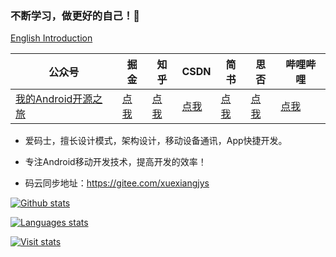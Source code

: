 ### 不断学习，做更好的自己！💪  

[English Introduction](./README_EN.md)


| 公众号   | 掘金     |  知乎    |  CSDN   |   简书   |   思否  |   哔哩哔哩      
|---------|---------|--------- |---------|---------|---------|---------|
| [我的Android开源之旅](https://img.rruu.net/image/5f871cffe209c)  |  [点我](https://juejin.im/user/598feef55188257d592e56ed/posts)    |   [点我](https://www.zhihu.com/people/xuexiangjys/posts)       |   [点我](https://xuexiangjys.blog.csdn.net/)  |   [点我](https://www.jianshu.com/u/6bf605575337)  |   [点我](https://segmentfault.com/u/xuexiangjys)  |   [点我](https://space.bilibili.com/483850585)  

-  爱码士，擅长设计模式，架构设计，移动设备通讯，App快捷开发。

-  专注Android移动开发技术，提高开发的效率！

-  码云同步地址：https://gitee.com/xuexiangjys

[![Github stats](https://github-readme-stats.vercel.app/api?username=xuexiangjys)](https://github.com/xuexiangjys)

[![Languages stats](https://github-readme-stats.vercel.app/api/top-langs/?username=xuexiangjys&show_icons=true&layout=compact)](https://github.com/xuexiangjys)

[![Visit stats](https://hits.b3log.org/xuexiangjys/xuexiangjys.svg)](https://github.com/xuexiangjys)
